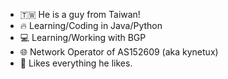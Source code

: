 - 🇹🇼 He is a guy from Taiwan!
- 🔥 Learning/Coding in Java/Python
- 💻 Learning/Working with BGP
- 🌐 Network Operator of AS152609 (aka kynetux)
- 💖 Likes everything he likes.

